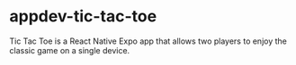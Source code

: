 # appdev-tic-tac-toe
Tic Tac Toe is a React Native Expo app that allows two players to enjoy the classic game on a single device.
